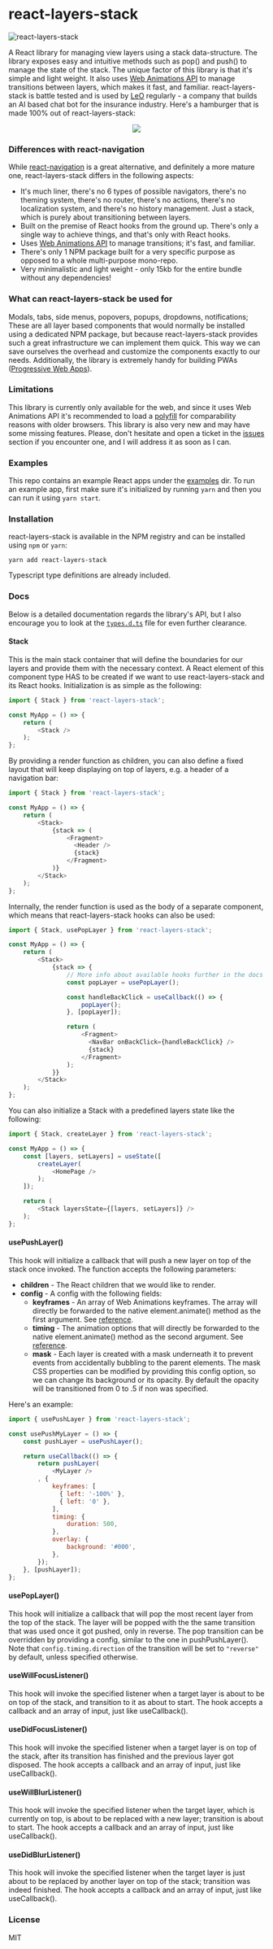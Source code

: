 # react-layers-stack

![react-layers-stack](https://circleci.com/gh/DAB0mB/react-layers-stack.svg)

A React library for managing view layers using a stack data-structure. The library exposes easy and intuitive methods such as pop() and push() to manage the state of the stack. The unique factor of this library is that it's simple and light weight. It also uses [Web Animations API](https://developer.mozilla.org/en-US/docs/Web/API/Web_Animations_API) to manage transitions between layers, which makes it fast, and familiar. react-layers-stack is battle tested and is used by [LeO](https://www.meetleo.com/) regularly - a company that builds an AI based chat bot for the insurance industry. Here's a hamburger that is made 100% out of react-layers-stack:

<p align="center">
  <img src="https://user-images.githubusercontent.com/7648874/94342277-b7ee6080-0018-11eb-9344-3cbe5bedcfdc.gif">
</p>

### Differences with react-navigation

While [react-navigation](https://reactnavigation.org/) is a great alternative, and definitely a more mature one, react-layers-stack differs in the following aspects:

- It's much liner, there's no 6 types of possible navigators, there's no theming system, there's no router, there's no actions, there's no localization system, and there's no history management. Just a stack, which is purely about transitioning between layers.
- Built on the premise of React hooks from the ground up. There's only a single way to achieve things, and that's only with React hooks.
- Uses [Web Animations API](https://developer.mozilla.org/en-US/docs/Web/API/Web_Animations_API) to manage transitions; it's fast, and familiar.
- There's only 1 NPM package built for a very specific purpose as opposed to a whole multi-purpose mono-repo.
- Very minimalistic and light weight - only 15kb for the entire bundle without any dependencies!

### What can react-layers-stack be used for

Modals, tabs, side menus, popovers, popups, dropdowns, notifications; These are all layer based components that would normally be installed using a dedicated NPM package, but because react-layers-stack provides such a great infrastructure we can implement them quick. This way we can save ourselves the overhead and customize the components exactly to our needs. Additionally, the library is extremely handy for building PWAs ([Progressive Web Apps](https://web.dev/progressive-web-apps/)).

### Limitations

This library is currently only available for the web, and since it uses Web Animations API it's recommended to load a [polyfill](https://github.com/web-animations/web-animations-js) for comparability reasons with older browsers. This library is also very new and may have some missing features. Please, don't hesitate and open a ticket in the [issues](https://github.com/DAB0mB/react-layers-stack/issues) section if you encounter one, and I will address it as soon as I can.

### Examples

This repo contains an example React apps under the [examples](/examples) dir. To run an example app, first make sure it's initialized by running `yarn` and then you can run it using `yarn start`.

### Installation

react-layers-stack is available in the NPM registry and can be installed using `npm` or `yarn`:

    yarn add react-layers-stack

Typescript type definitions are already included.

### Docs

Below is a detailed documentation regards the library's API, but I also encourage you to look at the [`types.d.ts`](/types.d.ts) file for even further clearance.

#### Stack

This is the main stack container that will define the boundaries for our layers and provide them with the necessary context. A React element of this component type HAS to be created if we want to use react-layers-stack and its React hooks. Initialization is as simple as the following:

```js
import { Stack } from 'react-layers-stack';

const MyApp = () => {
    return (
        <Stack />
    );
};
```

By providing a render function as children, you can also define a fixed layout that will keep displaying on top of layers, e.g. a header of a navigation bar:

```js
import { Stack } from 'react-layers-stack';

const MyApp = () => {
    return (
        <Stack>
            {stack => (
                <Fragment>
                  <Header />
                  {stack}
                </Fragment>
            )}
        </Stack>
    );
};
```

Internally, the render function is used as the body of a separate component, which means that react-layers-stack hooks can also be used:

```js
import { Stack, usePopLayer } from 'react-layers-stack';

const MyApp = () => {
    return (
        <Stack>
            {stack => {
                // More info about available hooks further in the docs section
                const popLayer = usePopLayer();

                const handleBackClick = useCallback(() => {
                    popLayer();
                }, [popLayer]);

                return (
                    <Fragment>
                      <NavBar onBackClick={handleBackClick} />
                      {stack}
                    </Fragment>
                );
            }}
        </Stack>
    );
};
```

You can also initialize a Stack with a predefined layers state like the following:

```js
import { Stack, createLayer } from 'react-layers-stack';

const MyApp = () => {
    const [layers, setLayers] = useState([
        createLayer(
            <HomePage />
        );
    ]);

    return (
        <Stack layersState={[layers, setLayers]} />
    );
};
```

#### usePushLayer()

This hook will initialize a callback that will push a new layer on top of the stack once invoked. The function accepts the following parameters:

- **children** - The React children that we would like to render.
- **config** - A config with the following fields:
    + **keyframes** - An array of Web Animations keyframes. The array will directly be forwarded to the native element.animate() method as the first argument. See [reference](https://developer.mozilla.org/en-US/docs/Web/API/Element/animate).
    + **timing** - The animation options that will directly be forwarded to the native element.animate() method as the second argument. See [reference](https://developer.mozilla.org/en-US/docs/Web/API/Element/animate).
    + **mask** - Each layer is created with a mask underneath it to prevent events from accidentally bubbling to the parent elements. The mask CSS properties can be modified by providing this config option, so we can change its background or its opacity. By default the opacity will be transitioned from 0 to .5 if non was specified.

Here's an example:

```js
import { usePushLayer } from 'react-layers-stack';

const usePushMyLayer = () => {
    const pushLayer = usePushLayer();

    return useCallback(() => {
        return pushLayer(
            <MyLayer />
        , {
            keyframes: [
              { left: '-100%' },
              { left: '0' },
            ],
            timing: {
                duration: 500,
            },
            overlay: {
                background: '#000',
            },
        });
    }, [pushLayer]);
};
```

#### usePopLayer()

This hook will initialize a callback that will pop the most recent layer from the top of the stack. The layer will be popped with the the same transition that was used once it got pushed, only in reverse. The pop transition can be overridden by providing a config, similar to the one in pushPushLayer(). Note that `config.timing.direction` of the transition will be set to `"reverse"` by default, unless specified otherwise.

#### useWillFocusListener()

This hook will invoke the specified listener when a target layer is about to be on top of the stack, and transition to it as about to start. The hook accepts a callback and an array of input, just like useCallback().

#### useDidFocusListener()

This hook will invoke the specified listener when a target layer is on top of the stack, after its transition has finished and the previous layer got disposed. The hook accepts a callback and an array of input, just like useCallback().

#### useWillBlurListener()

This hook will invoke the specified listener when the target layer, which is currently on top, is about to be replaced with a new layer; transition is about to start. The hook accepts a callback and an array of input, just like useCallback().

#### useDidBlurListener()

This hook will invoke the specified listener when the target layer is just about to be replaced by another layer on top of the stack; transition was indeed finished. The hook accepts a callback and an array of input, just like useCallback().

### License

MIT
